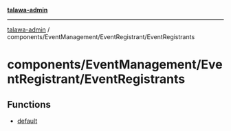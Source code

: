 [**talawa-admin**](../../../../README.md)

***

[talawa-admin](../../../../modules.md) / components/EventManagement/EventRegistrant/EventRegistrants

# components/EventManagement/EventRegistrant/EventRegistrants

## Functions

- [default](functions/default.md)
